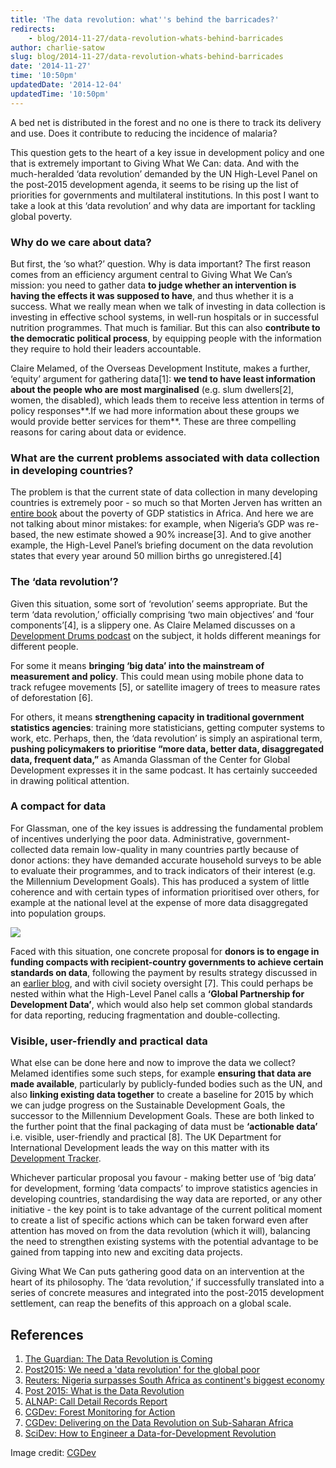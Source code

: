 ```yaml
---
title: 'The data revolution: what''s behind the barricades?'
redirects:
    - blog/2014-11-27/data-revolution-whats-behind-barricades
author: charlie-satow
slug: blog/2014-11-27/data-revolution-whats-behind-barricades
date: '2014-11-27'
time: '10:50pm'
updatedDate: '2014-12-04'
updatedTime: '10:50pm'
---
```

A bed net is distributed in the forest and no one is there to track its delivery and use. Does it contribute to reducing the incidence of malaria?

This question gets to the heart of a key issue in development policy and one that is extremely important to Giving What We Can: data. And with the much-heralded ‘data revolution’ demanded by the UN High-Level Panel on the post-2015 development agenda, it seems to be rising up the list of priorities for governments and multilateral institutions. In this post I want to take a look at this ‘data revolution’ and why data are important for tackling global poverty.

### Why do we care about data?

But first, the ‘so what?’ question. Why is data important? The first reason comes from an efficiency argument central to Giving What We Can’s mission: you need to gather data **to judge whether an intervention is having the effects it was supposed to have**, and thus whether it is a success. What we really mean when we talk of investing in data collection is investing in effective school systems, in well-run hospitals or in successful nutrition programmes. That much is familiar. But this can also **contribute to the democratic political process**, by equipping people with the information they require to hold their leaders accountable.

Claire Melamed, of the Overseas Development Institute, makes a further, ‘equity’ argument for gathering data[1]: **we tend to have least information about the people who are most marginalised** (e.g. slum dwellers[2], women, the disabled), which leads them to receive less attention in terms of policy responses**.If we had more information about these groups we would provide better services for them**. These are three compelling reasons for caring about data or evidence.

### What are the current problems associated with data collection in developing countries?

The problem is that the current state of data collection in many developing countries is extremely poor - so much so that Morten Jerven has written an [entire book](http://www.cornellpress.cornell.edu/book/?GCOI=80140100939320&fa=author&person_id=4811) about the poverty of GDP statistics in Africa. And here we are not talking about minor mistakes: for example, when Nigeria’s GDP was re-based, the new estimate showed a 90% increase[3]. And to give another example, the High-Level Panel’s briefing document on the data revolution states that every year around 50 million births go unregistered.[4]

### The ‘data revolution’?

Given this situation, some sort of ‘revolution’ seems appropriate. But the term ‘data revolution,’ officially comprising ‘two main objectives’ and ‘four components’[4], is a slippery one. As Claire Melamed discusses on a [Development Drums podcast](http://developmentdrums.org/875) on the subject, it holds different meanings for different people.

For some it means **bringing ‘big data’ into the mainstream of measurement and policy**. This could mean using mobile phone data to track refugee movements [5], or satellite imagery of trees to measure rates of deforestation [6].

For others, it means **strengthening capacity in traditional government statistics agencies**: training more statisticians, getting computer systems to work, etc. Perhaps, then, the ‘data revolution’ is simply an aspirational term, **pushing policymakers to prioritise “more data, better data, disaggregated data, frequent data,”** as Amanda Glassman of the Center for Global Development expresses it in the same podcast. It has certainly succeeded in drawing political attention.

### A compact for data

For Glassman, one of the key issues is addressing the fundamental problem of incentives underlying the poor data. Administrative, government-collected data remain low-quality in many countries partly because of donor actions: they have demanded accurate household surveys to be able to evaluate their programmes, and to track indicators of their interest (e.g. the Millennium Development Goals). This has produced a system of little coherence and with certain types of information prioritised over others, for example at the national level at the expense of more data disaggregated into population groups.

![](/images/uploads/dfad-compact-short_0.png)

Faced with this situation, one concrete proposal for **donors is to engage in funding compacts with recipient-country governments to achieve certain standards on data**, following the payment by results strategy discussed in an [earlier blog](https://www.givingwhatwecan.org/blog/2014-10-07/donating-in-face-corruption), and with civil society oversight [7]. This could perhaps be nested within what the High-Level Panel calls a **‘Global Partnership for Development Data’**, which would also help set common global standards for data reporting, reducing fragmentation and double-collecting.

### Visible, user-friendly and practical data

What else can be done here and now to improve the data we collect? Melamed identifies some such steps, for example **ensuring that data are made available**, particularly by publicly-funded bodies such as the UN, and also **linking existing data together** to create a baseline for 2015 by which we can judge progress on the Sustainable Development Goals, the successor to the Millennium Development Goals. These are both linked to the further point that the final packaging of data must be **‘actionable data’** i.e. visible, user-friendly and practical [8]. The UK Department for International Development leads the way on this matter with its [Development Tracker](http://devtracker.dfid.gov.uk/).

Whichever particular proposal you favour - making better use of ‘big data’ for development, forming ‘data compacts’ to improve statistics agencies in developing countries, standardising the way data are reported, or any other initiative - the key point is to take advantage of the current political moment to create a list of specific actions which can be taken forward even after attention has moved on from the data revolution (which it will), balancing the need to strengthen existing systems with the potential advantage to be gained from tapping into new and exciting data projects.

Giving What We Can puts gathering good data on an intervention at the heart of its philosophy. The ‘data revolution,’ if successfully translated into a series of concrete measures and integrated into the post-2015 development settlement, can reap the benefits of this approach on a global scale.

## References

1.  [The Guardian: The Data Revolution is Coming](http://www.theguardian.com/global-development/poverty-matters/2014/oct/01/data-revolution-development-united-nations?CMP=twt_gu&utm)
2.  [Post2015: We need a 'data revolution' for the global poor](http://post2015.org/2014/11/10/we-need-a-data-revolution-for-the-urban-poor/)
3.  [Reuters: Nigeria surpasses South Africa as continent's biggest economy](http://in.reuters.com/article/2014/04/06/nigeria-gdp-idINDEEA3506J20140406)
4.  [Post 2015: What is the Data Revolution](http://www.post2015hlp.org/wp-content/uploads/2013/08/What-is-the-Data-Revolution.pdf)
5.  [ALNAP: Call Detail Records Report](http://www.alnap.org/resource/10788.aspx)
6.  [CGDev: Forest Monitoring for Action](http://www.cgdev.org/initiative/forest-monitoring-action-forma)
7.  [CGDev: Delivering on the Data Revolution on Sub-Saharan Africa](http://www.cgdev.org/blog/delivering-data-revolution-sub-saharan-africa)
8.  [SciDev: How to Engineer a Data-for-Development Revolution](http://www.scidev.net/global/data/scidev-net-at-large/how-to-engineer-a-data-for-development-revolution.html)

Image credit: [CGDev](http://www.cgdev.org/sites/default/files/DFAD---Compact,-Short_0.png?itok=BD9EMuHk)